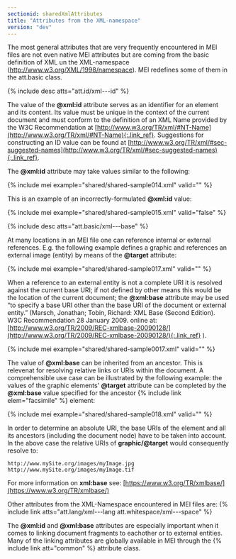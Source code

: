 ```yaml
---
sectionid: sharedXmlAttributes
title: "Attributes from the XML-namespace"
version: "dev"
---
```


The most general attributes that are very frequently encountered in MEI files are not even native MEI attributes but are coming from the basic definition of XML un the XML-namespace (http://www.w3.org/XML/1998/namespace). MEI redefines some of them in the att.basic class.

{% include desc atts="att.id/xml---id" %}

The value of the **@xml:id** attribute serves as an identifier for an element and its content. Its value must be unique in the context of the current document and must conform to the definition of an XML Name provided by the W3C Recommendation at [http://www.w3.org/TR/xml/#NT-Name](http://www.w3.org/TR/xml/#NT-Name){:.link_ref}. Suggestions for constructing an ID value can be found at [http://www.w3.org/TR/xml/#sec-suggested-names](http://www.w3.org/TR/xml/#sec-suggested-names){:.link_ref}.

The **@xml:id** attribute may take values similar to the following:

{% include mei example="shared/shared-sample014.xml" valid="" %}

This is an example of an incorrectly-formulated **@xml:id** value:

{% include mei example="shared/shared-sample015.xml" valid="false" %}

{% include desc atts="att.basic/xml---base" %}

At many locations in an MEI file one can reference internal or external references. E.g. the following example defines a graphic and references an external image (entity) by means of the **@target** attribute:

{% include mei example="shared/shared-sample017.xml" valid="" %}

When a reference to an external entity is not a complete URI it is resolved against the current base URI; if not defined by other means this would be the location of the current document; the **@xml:base** attribute may be used “to specify a base URI other than the base URI of the document or external entity.” (Marsch, Jonathan; Tobin, Richard: XML Base (Second Edition). W3C Recommendation 28 January 2009. online at: [http://www.w3.org/TR/2009/REC-xmlbase-20090128/](http://www.w3.org/TR/2009/REC-xmlbase-20090128/){:.link_ref} ).

{% include mei example="shared/shared-sample0017.xml" valid="" %}

The value of **@xml:base** can be inherited from an ancestor. This is relevenat for resolving relative links or URIs within the document. A comprehensible use case can be illustrated by the following example: the values of the graphic elements' **@target** attribute can be completed by the **@xml:base** value specified for the ancestor {% include link elem="facsimile" %} element:

{% include mei example="shared/shared-sample018.xml" valid="" %}

In order to determine an absolute URI, the base URIs of the element and all its ancestors (including the document node) have to be taken into account. In the above case the relative URIs of **graphic/@target** would consequently resolve to:

```
http://www.mySite.org/images/myImage.jpg
http://www.mySite.org/images/myImage.tif
```

For more information on **xml:base** see: [https://www.w3.org/TR/xmlbase/](https://www.w3.org/TR/xmlbase/)

Other attributes from the XML-Namespace encountered in MEI files are: {% include link atts="att.lang/xml---lang  att.whitespace/xml---space" %}

The **@xml:id** and **@xml:base** attributes are especially important when it comes to linking document fragments to eachother or to external entities. Many of the linking attributes are globally available in MEI through the {% include link att="common" %} attribute class.